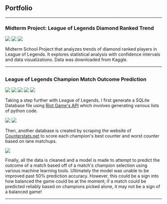 ## Portfolio
***
### Midterm Project: League of Legends Diamond Ranked Trend

[![](https://img.shields.io/badge/Jupyter-Open_Notebook-EE4C2C?logo=Jupyter)](projects/Midterm-Project.html)
[![](https://img.shields.io/badge/Data_Report-View_PDF-EE4C2C?logo=Reader)](projects/Midterm-Assignment.pdf) 
[![](https://img.shields.io/badge/Raw_Data-View_csv-1ED760?logo=Excel)](projects/high_diamond_ranked_10min.csv)

Midterm School Project that analyzes trends of diamond ranked players in League of Legends. It explores statistical analysis with confidence intervals and data visualizations. Data was downloaded from Kaggle. 

***
## 
### League of Legends Champion Match Outcome Prediction

[![](https://img.shields.io/badge/Python-Download_List_GenPart1-EE4C2C?logo=Python)](projects/lolproject/riotlist.py)
[![](https://img.shields.io/badge/Python-Download_List_GenPart2-EE4C2C?logo=Python)](projects/lolproject/riotlistprt2.py)
[![](https://img.shields.io/badge/Python-Download_List_GenPart3-EE4C2C?logo=Python)](projects/lolproject/riotlistprt3.py)
[![](https://img.shields.io/badge/Python-Download_List_GenPart4-EE4C2C?logo=Python)](projects/lolproject/lolmatchdata.py)
[![](https://img.shields.io/badge/SQLite-Download_SQL-blue?logo=SQL)](projects/lolproject/LOL_Match_Champion_Database.sqlite3)

Taking a step further with League of Legends, I first generate a SQLite Database file using [Riot Game's API](https://developer.riotgames.com/) which involves generating various lists of python code. 

[![](https://img.shields.io/badge/Python-Web_Scraper-EE4C2C?logo=Python)](projects/lolproject/champcounterscrape.py)
[![](https://img.shields.io/badge/SQLite-Download_SQL-blue?logo=SQL)](projects/lolproject/Champ_Counter.sqlite3)

Then, another database is created by scraping the website of [Counterstats.net](https://www.counterstats.net/) to score each champion's best counter and worst counter based on lane matchups. 

[![](https://img.shields.io/badge/Jupyter-Open_Notebook-EE4C2C?logo=Jupyter)](projects/Riot_Champion_Match_Analysis.html)

Finally, all the data is cleaned and a model is made to attempt to predict the outcome of a match based off of a match's champion selection using various machine learning tools. Ultimately the model was unable to be improved past 50% prediction accuracy. However, this could be a sign into how balanced the game could be at the moment; if a match could be predicted reliably based on champions picked alone, it may not be a sign of a balanced game! 
***
